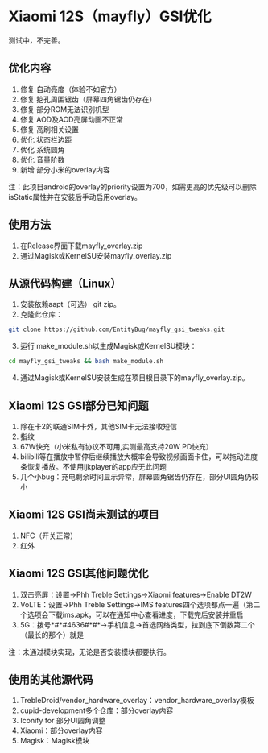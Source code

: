 # Xiaomi 12S（mayfly）GSI优化

测试中，不完善。

## 优化内容
1. 修复 自动亮度（体验不如官方）
2. 修复 挖孔周围锯齿（屏幕四角锯齿仍存在）
3. 修复 部分ROM无法识别机型
4. 修复 AOD及AOD亮屏动画不正常
5. 修复 高刷相关设置
6. 优化 状态栏边距
7. 优化 系统圆角
8. 优化 音量阶数
9. 新增 部分小米的overlay内容

注：此项目android的overlay的priority设置为700，如需更高的优先级可以删除isStatic属性并在安装后手动启用overlay。

## 使用方法
1. 在Release界面下载mayfly_overlay.zip
2. 通过Magisk或KernelSU安装mayfly_overlay.zip

## 从源代码构建（Linux）
1. 安装依赖aapt（可选） git zip。
2. 克隆此仓库：  
```bash
git clone https://github.com/EntityBug/mayfly_gsi_tweaks.git
```
3. 运行 make_module.sh以生成Magisk或KernelSU模块：  
```bash
cd mayfly_gsi_tweaks && bash make_module.sh
```  
4. 通过Magisk或KernelSU安装生成在项目根目录下的mayfly_overlay.zip。

## Xiaomi 12S GSI部分已知问题
1. 除在卡2的联通SIM卡外，其他SIM卡无法接收短信
2. 指纹
3. 67W快充（小米私有协议不可用,实测最高支持20W PD快充）
4. bilibili等在播放中暂停后继续播放大概率会导致视频画面卡住，可以拖动进度条恢复播放。不使用ijkplayer的app应无此问题
5. 几个小bug：充电剩余时间显示异常，屏幕圆角锯齿仍存在，部分UI圆角仍较小

## Xiaomi 12S GSI尚未测试的项目
1. NFC（开关正常）
2. 红外

## Xiaomi 12S GSI其他问题优化
1. 双击亮屏：设置->Phh Treble Settings->Xiaomi features->Enable DT2W
2. VoLTE：设置->Phh Treble Settings->IMS features四个选项都点一遍（第二个选项会下载ims.apk，可以在通知中心查看进度，下载完后安装并重启
3. 5G：拨号\*#\*#4636#\*#\*->手机信息->首选网络类型，拉到底下倒数第二个（最长的那个）就是

注：未通过模块实现，无论是否安装模块都要执行。

## 使用的其他源代码
1. TrebleDroid/vendor_hardware_overlay：vendor_hardware_overlay模板
2. cupid-development多个仓库：部分overlay内容
3. Iconify for 部分UI圆角调整
4. Xiaomi：部分overlay内容
5. Magisk：Magisk模块

